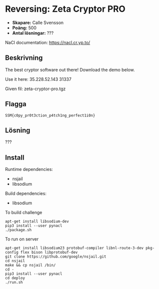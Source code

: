 # Reversing: Zeta Cryptor PRO

- **Skapare:** Calle Svensson
- **Poäng:** 500
- **Antal lösningar:** ???

NaCl documentation: https://nacl.cr.yp.to/

## Beskrivning

The best cryptor software out there! Download the demo below.

Use it here: 35.228.52.143 31337

Given fil: zeta-cryptor-pro.tgz

## Flagga

`SSM{c0py_pr0t3ction_p4tch1ng_perfect1i0n}`

## Lösning

???

## Install

Runtime dependencies:
* nsjail
* libsodium

Build dependencies:
* libsodium

To build challenge
```
apt-get install libsodium-dev
pip3 install --user pynacl
./package.sh
```

To run on server
```
apt-get install libsodium23 protobuf-compiler libnl-route-3-dev pkg-config flex bison libprotobuf-dev
git clone https://github.com/google/nsjail.git
cd nsjail
make && cp nsjail /bin/
cd -
pip3 install --user pynacl
cd deploy
./run.sh
```

